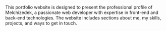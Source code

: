 This portfolio website is designed to present the professional profile of Melchizedek, a passionate web developer with expertise in front-end and back-end technologies. The website includes sections about me, my skills, projects, and ways to get in touch.
